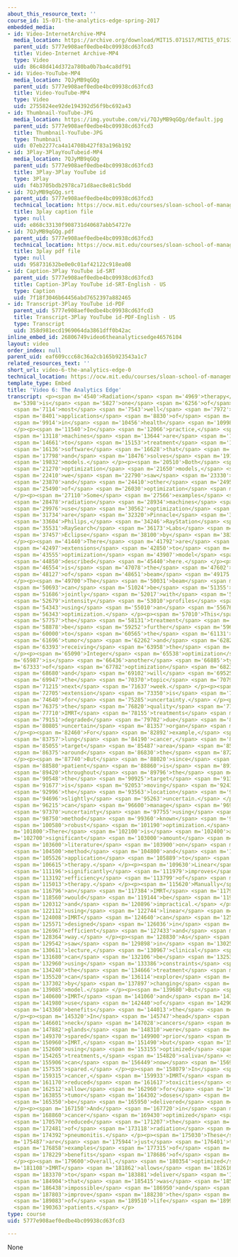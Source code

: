 ```yaml
---
about_this_resource_text: ''
course_id: 15-071-the-analytics-edge-spring-2017
embedded_media:
- id: Video-InternetArchive-MP4
  media_location: https://archive.org/download/MIT15.071S17/MIT15_071S17_Session_8.3.11_300k.mp4
  parent_uid: 5777e908aef0edbe4bc09938cd63fcd3
  title: Video-Internet Archive-MP4
  type: Video
  uid: 86c48d414d372a780ba0b7ba4ca8df91
- id: Video-YouTube-MP4
  media_location: 7QJyMB9qGQg
  parent_uid: 5777e908aef0edbe4bc09938cd63fcd3
  title: Video-YouTube-MP4
  type: Video
  uid: 2755824ee92de194392d56f9bc692a43
- id: Thumbnail-YouTube-JPG
  media_location: https://img.youtube.com/vi/7QJyMB9qGQg/default.jpg
  parent_uid: 5777e908aef0edbe4bc09938cd63fcd3
  title: Thumbnail-YouTube-JPG
  type: Thumbnail
  uid: 07eb2277ca4a14708b427f83a196b192
- id: 3Play-3PlayYouTubeid-MP4
  media_location: 7QJyMB9qGQg
  parent_uid: 5777e908aef0edbe4bc09938cd63fcd3
  title: 3Play-3Play YouTube id
  type: 3Play
  uid: f4b3705bdb2978ca71d8aec8e81c5bdd
- id: 7QJyMB9qGQg.srt
  parent_uid: 5777e908aef0edbe4bc09938cd63fcd3
  technical_location: https://ocw.mit.edu/courses/sloan-school-of-management/15-071-the-analytics-edge-spring-2017/linear-optimization/radiation-therapy-an-application-of-linear-optimization/video-6-the-analytics-edge/video-6-the-analytics-edge-0/7QJyMB9qGQg.srt
  title: 3play caption file
  type: null
  uid: e868c33130f908731d40687abb54727e
- id: 7QJyMB9qGQg.pdf
  parent_uid: 5777e908aef0edbe4bc09938cd63fcd3
  technical_location: https://ocw.mit.edu/courses/sloan-school-of-management/15-071-the-analytics-edge-spring-2017/linear-optimization/radiation-therapy-an-application-of-linear-optimization/video-6-the-analytics-edge/video-6-the-analytics-edge-0/7QJyMB9qGQg.pdf
  title: 3play pdf file
  type: null
  uid: 958731632be0e0c01af42122c918ea08
- id: Caption-3Play YouTube id-SRT
  parent_uid: 5777e908aef0edbe4bc09938cd63fcd3
  title: Caption-3Play YouTube id-SRT-English - US
  type: Caption
  uid: 7f18f3046b64456abd7652397a882465
- id: Transcript-3Play YouTube id-PDF
  parent_uid: 5777e908aef0edbe4bc09938cd63fcd3
  title: Transcript-3Play YouTube id-PDF-English - US
  type: Transcript
  uid: 358d981ecd1969064da3861dff0b42ac
inline_embed_id: 26806749video6theanalyticsedge46576104
layout: video
order_index: null
parent_uid: eaf609ccc68c36a2cb165b923543a1c7
related_resources_text: ''
short_url: video-6-the-analytics-edge-0
technical_location: https://ocw.mit.edu/courses/sloan-school-of-management/15-071-the-analytics-edge-spring-2017/linear-optimization/radiation-therapy-an-application-of-linear-optimization/video-6-the-analytics-edge/video-6-the-analytics-edge-0
template_type: Embed
title: 'Video 6: The Analytics Edge'
transcript: <p><span m='4540'>Radiation</span> <span m='4969'>therapy</span> <span
  m='5398'>is</span> <span m='5827'>one</span> <span m='6256'>of</span> <span m='6685'>the</span>
  <span m='7114'>most</span> <span m='7543'>well</span> <span m='7972'>used</span>
  <span m='8401'>applications</span> <span m='8830'>of</span> <span m='9372'>optimization</span>
  <span m='9914'>in</span> <span m='10456'>health</span> <span m='10998'>care.</span>
  </p><p><span m='11540'>In</span> <span m='12066'>practice,</span> <span m='12592'>radiation</span>
  <span m='13118'>machines</span> <span m='13644'>are</span> <span m='14170'>connected</span>
  <span m='14661'>to</span> <span m='15153'>treatment</span> <span m='15645'>planning</span>
  <span m='16136'>software</span> <span m='16628'>that</span> <span m='17120'>implements</span>
  <span m='17798'>and</span> <span m='18476'>solves</span> <span m='19154'>optimization</span>
  <span m='19832'>models.</span> </p><p><span m='20510'>Both</span> <span m='20890'>linear</span>
  <span m='21270'>optimization</span> <span m='21650'>models,</span> <span m='22030'>like</span>
  <span m='22410'>we</span> <span m='22790'>saw</span> <span m='23330'>here,</span>
  <span m='23870'>and</span> <span m='24410'>other</span> <span m='24950'>types</span>
  <span m='25490'>of</span> <span m='26030'>optimization</span> <span m='26570'>models.</span>
  </p><p><span m='27110'>Some</span> <span m='27566'>examples</span> <span m='28022'>of</span>
  <span m='28478'>radiation</span> <span m='28934'>machines</span> <span m='29390'>that</span>
  <span m='29976'>use</span> <span m='30562'>optimization</span> <span m='31148'>software</span>
  <span m='31734'>are</span> <span m='32320'>Pinnacle</span> <span m='32962'>by</span>
  <span m='33604'>Philips,</span> <span m='34246'>RayStation</span> <span m='34888'>by</span>
  <span m='35531'>RaySearch</span> <span m='36173'>Labs</span> <span m='36815'>and</span>
  <span m='37457'>Eclipse</span> <span m='38100'>by</span> <span m='38350'>Varian.</span>
  </p><p><span m='41440'>There</span> <span m='41792'>are</span> <span m='42145'>many</span>
  <span m='42497'>extensions</span> <span m='42850'>to</span> <span m='43202'>the</span>
  <span m='43555'>optimization</span> <span m='43907'>model</span> <span m='44260'>we</span>
  <span m='44850'>described</span> <span m='45440'>here.</span> </p><p><span m='46030'>One</span>
  <span m='46554'>is</span> <span m='47078'>the</span> <span m='47602'>selection</span>
  <span m='48127'>of</span> <span m='48651'>beam</span> <span m='49175'>angles.</span>
  </p><p><span m='49700'>The</span> <span m='50031'>beam</span> <span m='50362'>angles</span>
  <span m='50693'>can</span> <span m='51024'>be</span> <span m='51355'>selected</span>
  <span m='51686'>jointly</span> <span m='52017'>with</span> <span m='52348'>the</span>
  <span m='52679'>intensity</span> <span m='53010'>profiles</span> <span m='53676'>by</span>
  <span m='54343'>using</span> <span m='55010'>an</span> <span m='55676'>integer</span>
  <span m='56343'>optimization.</span> </p><p><span m='57010'>This</span> <span m='57383'>allows</span>
  <span m='57757'>the</span> <span m='58131'>treatment</span> <span m='58505'>to</span>
  <span m='58878'>be</span> <span m='59252'>further</span> <span m='59626'>personalized</span>
  <span m='60000'>to</span> <span m='60565'>the</span> <span m='61131'>specific</span>
  <span m='61696'>tumor</span> <span m='62262'>and</span> <span m='62827'>person</span>
  <span m='63393'>receiving</span> <span m='63958'>the</span> <span m='64524'>radiation.</span>
  </p><p><span m='65090'>Integer</span> <span m='65538'>optimization</span> <span
  m='65987'>is</span> <span m='66436'>another</span> <span m='66885'>type</span> <span
  m='67333'>of</span> <span m='67782'>optimization</span> <span m='68231'>model</span>
  <span m='68680'>and</span> <span m='69102'>will</span> <span m='69525'>be</span>
  <span m='69947'>the</span> <span m='70370'>topic</span> <span m='70792'>of</span>
  <span m='71215'>next</span> <span m='71637'>week.</span> </p><p><span m='72060'>Another</span>
  <span m='72705'>extension</span> <span m='73350'>is</span> <span m='73995'>accounting</span>
  <span m='74640'>for</span> <span m='75285'>uncertainty.</span> </p><p><span m='75930'>Often</span>
  <span m='76375'>the</span> <span m='76820'>quality</span> <span m='77265'>of</span>
  <span m='77710'>IMRT</span> <span m='78155'>treatments</span> <span m='78600'>is</span>
  <span m='79151'>degraded</span> <span m='79702'>due</span> <span m='80254'>to</span>
  <span m='80805'>uncertain</span> <span m='81357'>organ</span> <span m='81908'>motion.</span>
  </p><p><span m='82460'>For</span> <span m='82892'>example,</span> <span m='83325'>in</span>
  <span m='83757'>lung</span> <span m='84190'>cancer,</span> <span m='84622'>the</span>
  <span m='85055'>target</span> <span m='85487'>area</span> <span m='85920'>is</span>
  <span m='86375'>around</span> <span m='86830'>the</span> <span m='87285'>lungs.</span>
  </p><p><span m='87740'>But</span> <span m='88020'>since</span> <span m='88300'>the</span>
  <span m='88580'>patient</span> <span m='88860'>is</span> <span m='89140'>breathing</span>
  <span m='89420'>throughout</span> <span m='89796'>the</span> <span m='90172'>treatment,</span>
  <span m='90548'>the</span> <span m='90925'>target</span> <span m='91301'>area</span>
  <span m='91677'>is</span> <span m='92053'>moving</span> <span m='92430'>and</span>
  <span m='92996'>the</span> <span m='93563'>location</span> <span m='94130'>is</span>
  <span m='94696'>slightly</span> <span m='95263'>uncertain.</span> </p><p><span m='95830'>We</span>
  <span m='96215'>can</span> <span m='96600'>manage</span> <span m='96985'>this</span>
  <span m='97370'>uncertainty</span> <span m='97755'>using</span> <span m='98140'>a</span>
  <span m='98750'>method</span> <span m='99360'>known</span> <span m='99970'>as</span>
  <span m='100580'>robust</span> <span m='101190'>optimization.</span> </p><p><span
  m='101800'>There</span> <span m='102100'>is</span> <span m='102400'>a</span> <span
  m='102700'>significant</span> <span m='103000'>amount</span> <span m='103300'>of</span>
  <span m='103600'>literature</span> <span m='103900'>on</span> <span m='104200'>this</span>
  <span m='104500'>method</span> <span m='104800'>and</span> <span m='105163'>its</span>
  <span m='105526'>application</span> <span m='105889'>to</span> <span m='106252'>radiation</span>
  <span m='106615'>therapy.</span> </p><p><span m='109630'>Linear</span> <span m='110413'>optimization</span>
  <span m='111196'>significantly</span> <span m='111979'>improves</span> <span m='112585'>the</span>
  <span m='113192'>efficiency</span> <span m='113799'>of</span> <span m='114406'>radiation</span>
  <span m='115013'>therapy.</span> </p><p><span m='115620'>Manually</span> <span m='116208'>designing</span>
  <span m='116796'>an</span> <span m='117384'>IMRT</span> <span m='117972'>treatment</span>
  <span m='118560'>would</span> <span m='119144'>be</span> <span m='119728'>inefficient</span>
  <span m='120312'>and</span> <span m='120896'>impractical.</span> </p><p><span m='121480'>By</span>
  <span m='122112'>using</span> <span m='122744'>linear</span> <span m='123376'>optimization,</span>
  <span m='124008'>IMRT</span> <span m='124640'>can</span> <span m='125105'>be</span>
  <span m='125571'>designed</span> <span m='126036'>in</span> <span m='126502'>an</span>
  <span m='126967'>efficient</span> <span m='127433'>and</span> <span m='127898'>systematic</span>
  <span m='128364'>way.</span> </p><p><span m='128830'>As</span> <span m='129186'>we</span>
  <span m='129542'>saw</span> <span m='129898'>in</span> <span m='130255'>this</span>
  <span m='130611'>lecture,</span> <span m='130967'>clinical</span> <span m='131323'>criteria</span>
  <span m='131680'>can</span> <span m='132106'>be</span> <span m='132533'>modeled</span>
  <span m='132960'>using</span> <span m='133386'>constraints</span> <span m='133813'>and</span>
  <span m='134240'>the</span> <span m='134666'>treatment</span> <span m='135093'>planner</span>
  <span m='135520'>can</span> <span m='136114'>explore</span> <span m='136708'>trade-offs</span>
  <span m='137302'>by</span> <span m='137897'>changing</span> <span m='138491'>the</span>
  <span m='139085'>model.</span> </p><p><span m='139680'>But</span> <span m='140140'>ultimately,</span>
  <span m='140600'>IMRT</span> <span m='141060'>and</span> <span m='141520'>the</span>
  <span m='141980'>use</span> <span m='142440'>of</span> <span m='142900'>optimization</span>
  <span m='143360'>benefits</span> <span m='144013'>the</span> <span m='144666'>patient.</span>
  </p><p><span m='145320'>In</span> <span m='145747'>head</span> <span m='146174'>and</span>
  <span m='146601'>neck</span> <span m='147028'>cancers</span> <span m='147455'>saliva</span>
  <span m='147882'>glands</span> <span m='148310'>were</span> <span m='148840'>rarely</span>
  <span m='149370'>spared</span> <span m='149900'>prior</span> <span m='150430'>to</span>
  <span m='150960'>IMRT,</span> <span m='151490'>but</span> <span m='152045'>by</span>
  <span m='152600'>using</span> <span m='153155'>optimized</span> <span m='153710'>IMRT</span>
  <span m='154265'>treatments,</span> <span m='154820'>saliva</span> <span m='155363'>glands</span>
  <span m='155906'>can</span> <span m='156449'>now</span> <span m='156992'>be</span>
  <span m='157535'>spared.</span> </p><p><span m='158079'>In</span> <span m='158697'>prostate</span>
  <span m='159315'>cancer,</span> <span m='159933'>IMRT</span> <span m='160551'>treatments</span>
  <span m='161170'>reduced</span> <span m='161617'>toxicities</span> <span m='162065'>and</span>
  <span m='162512'>allow</span> <span m='162960'>for</span> <span m='163407'>higher</span>
  <span m='163855'>tumor</span> <span m='164302'>doses</span> <span m='164750'>to</span>
  <span m='165350'>be</span> <span m='165950'>delivered</span> <span m='166550'>safely.</span>
  </p><p><span m='167150'>And</span> <span m='167720'>in</span> <span m='168290'>lung</span>
  <span m='168860'>cancer</span> <span m='169430'>optimized</span> <span m='170000'>IMRT</span>
  <span m='170570'>reduced</span> <span m='171207'>the</span> <span m='171844'>risk</span>
  <span m='172481'>of</span> <span m='173118'>radiation</span> <span m='173755'>induced</span>
  <span m='174392'>pneumonitis.</span> </p><p><span m='175030'>These</span> <span
  m='175487'>are</span> <span m='175944'>just</span> <span m='176401'>three</span>
  <span m='176858'>examples</span> <span m='177315'>of</span> <span m='177772'>the</span>
  <span m='178229'>benefits</span> <span m='178686'>of</span> <span m='179143'>IMRT.</span>
  </p><p><span m='179600'>Overall,</span> <span m='180354'>optimized</span> <span
  m='181108'>IMRT</span> <span m='181862'>allows</span> <span m='182616'>clinicians</span>
  <span m='183370'>to</span> <span m='183881'>deliver</span> <span m='184392'>treatment</span>
  <span m='184904'>that</span> <span m='185415'>was</span> <span m='185927'>previously</span>
  <span m='186438'>impossible</span> <span m='186950'>and</span> <span m='187376'>to</span>
  <span m='187803'>improve</span> <span m='188230'>the</span> <span m='188656'>quality</span>
  <span m='189083'>of</span> <span m='189510'>life</span> <span m='189936'>for</span>
  <span m='190363'>patients.</span> </p>
type: course
uid: 5777e908aef0edbe4bc09938cd63fcd3

---
```

None